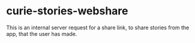 # curie-stories-webshare
 This is an internal server request for a share link, to share stories from the app, that the user has made.
